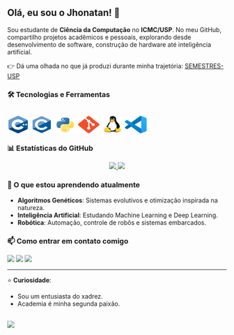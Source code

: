 ## Olá, eu sou o Jhonatan! 👋 

Sou estudante de **Ciência da Computação** no **ICMC/USP**. No meu GitHub, compartilho projetos acadêmicos e pessoais, explorando desde desenvolvimento de software, construção de hardware até inteligência artificial.
  
👉 Dá uma olhada no que já produzi durante minha trajetória: [SEMESTRES-USP](https://github.com/JhonatanBarboza/SEMESTRES-USP/tree/main)

### 🛠️ Tecnologias e Ferramentas

<div style="display: inline_block"><br>
  <img align="center" alt="C++" height="40" width="50" src="https://raw.githubusercontent.com/devicons/devicon/master/icons/cplusplus/cplusplus-original.svg">
  <img align="center" alt="C" height="40" width="50" src="https://raw.githubusercontent.com/devicons/devicon/master/icons/c/c-original.svg">
  <img align="center" alt="Python" height="40" width="50" src="https://raw.githubusercontent.com/devicons/devicon/master/icons/python/python-original.svg">
  <img align="center" alt="Git" height="40" width="50" src="https://raw.githubusercontent.com/devicons/devicon/master/icons/git/git-original.svg">
  <img align="center" alt="Linux" height="40" width="50" src="https://raw.githubusercontent.com/devicons/devicon/master/icons/linux/linux-original.svg">
  <img align="center" alt="VS Code" height="40" width="50" src="https://raw.githubusercontent.com/devicons/devicon/master/icons/vscode/vscode-original.svg">
</div>


### 📊 Estatísticas do GitHub

<div align="center">
  <a href="https://github.com/JhonatanBarboza">
    <img height="180em" src="https://github-readme-stats.vercel.app/api?username=JhonatanBarboza&show_icons=true&theme=dark&include_all_commits=true&count_private=true"/>
    <img height="180em" src="https://github-readme-stats.vercel.app/api/top-langs/?username=JhonatanBarboza&layout=compact&langs_count=7&theme=dark"/>
  </a>
</div>

### 🌱 O que estou aprendendo atualmente

- **Algoritmos Genéticos**: Sistemas evolutivos e otimização inspirada na natureza.
- **Inteligência Artificial**: Estudando Machine Learning e Deep Learning.
- **Robótica**: Automação, controle de robôs e sistemas embarcados.

### 📫 Como entrar em contato comigo

<div> 
  <a href="https://www.instagram.com/jhonatan_barboza_" target="_blank"><img src="https://img.shields.io/badge/-Instagram-%23E4405F?style=for-the-badge&logo=instagram&logoColor=white" target="_blank"></a>
  <a href="https://www.linkedin.com/in/jhonatan-barboza-12b070201" target="_blank"><img src="https://img.shields.io/badge/-LinkedIn-%230077B5?style=for-the-badge&logo=linkedin&logoColor=white" target="_blank"></a> 
  <a href="mailto:jhonatanbarboza@usp.br" target="_blank"><img src="https://img.shields.io/badge/-Gmail-%23333?style=for-the-badge&logo=gmail&logoColor=white" target="_blank"></a>
</div>

---

⭐️ **Curiosidade**: 
- Sou um entusiasta do xadrez.
- Academia é minha segunda paixão.

<br>
<img src="https://user-images.githubusercontent.com/74038190/212284158-e840e285-664b-44d7-b79b-e264b5e54825.gif" width="400">
<br>
